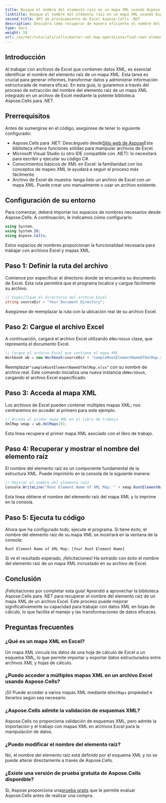 ```yaml
---
title: Busque el nombre del elemento raíz en un mapa XML usando Aspose.Cells
linktitle: Busque el nombre del elemento raíz en un mapa XML usando Aspose.Cells
second_title: API de procesamiento de Excel Aspose.Cells .NET
description: Descubra cómo recuperar de manera eficiente el nombre del elemento raíz de un mapa XML incrustado en un archivo Excel mediante Aspose.Cells para .NET. Esta guía paso a paso le muestra cómo cargar su documento de Excel.
type: docs
weight: 10
url: /es/net/tutorials/cells/master-xml-map-operations/find-root-element-name-from-xml-map/
---
```

## Introducción

Al trabajar con archivos de Excel que contienen datos XML, es esencial identificar el nombre del elemento raíz de un mapa XML. Esta tarea es crucial para generar informes, transformar datos y administrar información estructurada de manera eficaz. En esta guía, lo guiaremos a través del proceso de extracción del nombre del elemento raíz de un mapa XML integrado en un archivo de Excel mediante la potente biblioteca Aspose.Cells para .NET.

## Prerrequisitos

Antes de sumergirse en el código, asegúrese de tener lo siguiente configurado:
- Aspose.Cells para .NET: Descárguelo desde[Sitio web de Aspose](https://releases.aspose.com/cells/net/)Esta biblioteca ofrece funciones sólidas para manipular archivos de Excel.
- Microsoft Visual Studio (u otro IDE compatible con .NET): lo necesitará para escribir y ejecutar su código C#.
- Conocimientos básicos de XML en Excel: la familiaridad con los conceptos de mapeo XML le ayudará a seguir el proceso más fácilmente.
- Archivo de Excel de muestra: tenga listo un archivo de Excel con un mapa XML. Puede crear uno manualmente o usar un archivo existente.

## Configuración de su entorno
Para comenzar, deberá importar los espacios de nombres necesarios desde Aspose.Cells. A continuación, le indicamos cómo configurarlo:

```csharp
using System;
using System.IO;
using Aspose.Cells;
```

Estos espacios de nombres proporcionan la funcionalidad necesaria para trabajar con archivos Excel y mapas XML.

## Paso 1: Definir la ruta del archivo
Comience por especificar el directorio donde se encuentra su documento de Excel. Esta ruta permitirá que el programa localice y cargue fácilmente su archivo.

```csharp
// Especifique el directorio del archivo Excel
string sourceDir = "Your Document Directory";
```

Asegúrese de reemplazar la ruta con la ubicación real de su archivo Excel.

## Paso 2: Cargue el archivo Excel
 A continuación, cargará el archivo Excel utilizando el`Workbook` clase, que representa el documento Excel.

```csharp
// Cargue el archivo Excel que contiene el mapa XML
Workbook wb = new Workbook(sourceDir + "sampleRootElementNameOfXmlMap.xlsx");
```

 Reemplazar`"sampleRootElementNameOfXmlMap.xlsx"` con su nombre de archivo real. Este comando inicializa una nueva instancia de`Workbook`, cargando el archivo Excel especificado.

## Paso 3: Acceda al mapa XML
Los archivos de Excel pueden contener múltiples mapas XML; nos centraremos en acceder al primero para este ejemplo.

```csharp
// Acceda al primer mapa XML en el libro de trabajo
XmlMap xmap = wb.XmlMaps[0];
```

Esta línea recupera el primer mapa XML asociado con el libro de trabajo.

## Paso 4: Recuperar y mostrar el nombre del elemento raíz
El nombre del elemento raíz es un componente fundamental de la estructura XML. Puede imprimirlo en la consola de la siguiente manera:

```csharp
// Mostrar el nombre del elemento raíz
Console.WriteLine("Root Element Name of XML Map: " + xmap.RootElementName);
```

Esta línea obtiene el nombre del elemento raíz del mapa XML y lo imprime en la consola.

## Paso 5: Ejecuta tu código
Ahora que ha configurado todo, ejecute el programa. Si tiene éxito, el nombre del elemento raíz de su mapa XML se mostrará en la ventana de la consola:

```plaintext
Root Element Name of XML Map: [Your Root Element Name]
```

Si ve el resultado esperado, ¡felicitaciones! Ha extraído con éxito el nombre del elemento raíz de un mapa XML incrustado en su archivo de Excel.

## Conclusión
¡Felicitaciones por completar esta guía! Aprendió a aprovechar la biblioteca Aspose.Cells para .NET para recuperar el nombre del elemento raíz de un mapa XML de un archivo Excel. Este proceso puede mejorar significativamente su capacidad para trabajar con datos XML en hojas de cálculo, lo que facilita el manejo y las transformaciones de datos eficaces.

## Preguntas frecuentes

### ¿Qué es un mapa XML en Excel?
Un mapa XML vincula los datos de una hoja de cálculo de Excel a un esquema XML, lo que permite importar y exportar datos estructurados entre archivos XML y hojas de cálculo.

### ¿Puedo acceder a múltiples mapas XML en un archivo Excel usando Aspose.Cells?
 ¡Sí! Puede acceder a varios mapas XML mediante el`XmlMaps` propiedad e iterarlos según sea necesario.

### ¿Aspose.Cells admite la validación de esquemas XML?
Aspose.Cells no proporciona validación de esquemas XML, pero admite la importación y el trabajo con mapas XML en archivos Excel para la manipulación de datos.

### ¿Puedo modificar el nombre del elemento raíz?
No, el nombre del elemento raíz está definido por el esquema XML y no se puede alterar directamente a través de Aspose.Cells.

### ¿Existe una versión de prueba gratuita de Aspose.Cells disponible?
 Sí, Aspose proporciona una[prueba gratis](https://releases.aspose.com/) que le permite evaluar Aspose.Cells antes de realizar una compra.